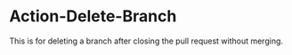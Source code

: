# Action-Delete-Branch
This is for deleting a branch after closing the pull request without merging.
